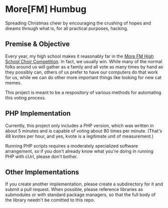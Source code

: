# More[FM] Humbug

Spreading Christmas cheer by encouraging the crushing of hopes and dreams through what is, for all practical purposes, hacking.

## Premise & Objective

Every year, my high school makes it reasonably far in the [More FM High School Choir Competition](http://morefmchoir.com/).  In fact, we usually win.  While many of the normal folks around us will gather as a family and all vote as many times by hand as they possibly can, others of us prefer to have our computers do that work for us, while we can do other more important things like looking for new cat memes. 

This project is meant to be a respository of various methods for automating this voting process. 

## PHP Implementation

Currently, this project only includes a PHP version, which was written in about 5 minutes and is capable of voting about 80 times per minute. (That's 48 kvotes per hour, and yes, kvote is a legitimate unit of measurement.)

Running PHP scripts requires a moderately specialized software arrangement, so if you don't already know what you're doing in running PHP with cUrl, please don't bother.

## Other Implementations

If you create another implementation, please create a subdirectory for it and submit a pull request.  When possible, please reference libraries as submodules or with standard package managers, so that the full body of the library needn't be comitted to this repo. 

